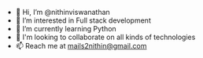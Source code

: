 - 👋 Hi, I’m @nithinviswanathan
- 👀 I’m interested in Full stack development
- 🌱 I’m currently learning Python
- 💞️ I'm looking to collaborate on all kinds of technologies
- 📫 Reach me at mails2nithin@gmail.com

<!---
nithinviswanathan/nithinviswanathan is a ✨ special ✨ repository because its `README.md` (this file) appears on your GitHub profile.
You can click the Preview link to take a look at your changes.
--->
